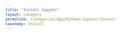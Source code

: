 ```yaml
---
title: "Install Jupyter"
layout: category
permalink: /categories/App/Python/Jupyter/Install
taxonomy: Install
---
```

